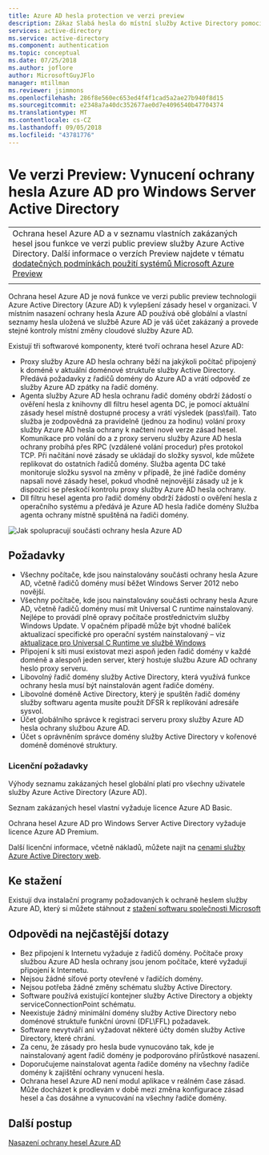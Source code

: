 ```yaml
---
title: Azure AD hesla protection ve verzi preview
description: Zákaz Slabá hesla do místní služby Active Directory pomocí služby Azure AD hesla protection ve verzi preview
services: active-directory
ms.service: active-directory
ms.component: authentication
ms.topic: conceptual
ms.date: 07/25/2018
ms.author: joflore
author: MicrosoftGuyJFlo
manager: mtillman
ms.reviewer: jsimmons
ms.openlocfilehash: 286f8e560ec653ed4f4f1cad5a2ae27b940f8d15
ms.sourcegitcommit: e2348a7a40dc352677ae0d7e4096540b47704374
ms.translationtype: MT
ms.contentlocale: cs-CZ
ms.lasthandoff: 09/05/2018
ms.locfileid: "43781776"
---
```

# <a name="preview-enforce-azure-ad-password-protection-for-windows-server-active-directory"></a>Ve verzi Preview: Vynucení ochrany hesla Azure AD pro Windows Server Active Directory

|     |
| --- |
| Ochrana hesel Azure AD a v seznamu vlastních zakázaných hesel jsou funkce ve verzi public preview služby Azure Active Directory. Další informace o verzích Preview najdete v tématu [dodatečných podmínkách použití systémů Microsoft Azure Preview](https://azure.microsoft.com/support/legal/preview-supplemental-terms/)|
|     |

Ochrana hesel Azure AD je nová funkce ve verzi public preview technologii Azure Active Directory (Azure AD) k vylepšení zásady hesel v organizaci. V místním nasazení ochrany hesla Azure AD používá obě globální a vlastní seznamy hesla uložená ve službě Azure AD je váš účet zakázaný a provede stejné kontroly místní změny cloudové služby Azure AD.

Existují tři softwarové komponenty, které tvoří ochrana hesel Azure AD:

* Proxy služby Azure AD hesla ochrany běží na jakýkoli počítač připojený k doméně v aktuální doménové struktuře služby Active Directory. Předává požadavky z řadičů domény do Azure AD a vrátí odpověď ze služby Azure AD zpátky na řadič domény.
* Agenta služby Azure AD hesla ochranu řadič domény obdrží žádostí o ověření hesla z knihovny dll filtru hesel agenta DC, je pomocí aktuální zásady hesel místně dostupné procesy a vrátí výsledek (pass\fail). Tato služba je zodpovědná za pravidelně (jednou za hodinu) volání proxy služby Azure AD hesla ochrany k načtení nové verze zásad hesel. Komunikace pro volání do a z proxy serveru služby Azure AD hesla ochrany probíhá přes RPC (vzdálené volání procedur) přes protokol TCP. Při načítání nové zásady se ukládají do složky sysvol, kde můžete replikovat do ostatních řadičů domény. Služba agenta DC také monitoruje složku sysvol na změny v případě, že jiné řadiče domény napsali nové zásady hesel, pokud vhodně nejnovější zásady už je k dispozici se přeskočí kontrolu proxy služby Azure AD hesla ochrany.
* Dll filtru hesel agenta pro řadič domény obdrží žádostí o ověření hesla z operačního systému a předává je Azure AD hesla řadiče domény Služba agenta ochrany místně spuštěná na řadiči domény.

![Jak spolupracují součásti ochrany hesla Azure AD](./media/concept-password-ban-bad-on-premises/azure-ad-password-protection.png)

## <a name="requirements"></a>Požadavky

* Všechny počítače, kde jsou nainstalovány součásti ochrany hesla Azure AD, včetně řadičů domény musí běžet Windows Server 2012 nebo novější.
* Všechny počítače, kde jsou nainstalovány součásti ochrany hesla Azure AD, včetně řadičů domény musí mít Universal C runtime nainstalovaný. Nejlépe to provádí plně opravy počítače prostřednictvím služby Windows Update. V opačném případě může být vhodné balíček aktualizací specifické pro operační systém nainstalovaný – viz [aktualizace pro Universal C Runtime ve službě Windows](https://support.microsoft.com/help/2999226/update-for-universal-c-runtime-in-windows)
* Připojení k síti musí existovat mezi aspoň jeden řadič domény v každé doméně a alespoň jeden server, který hostuje službu Azure AD ochrany heslo proxy serveru.
* Libovolný řadič domény služby Active Directory, která využívá funkce ochrany hesla musí být nainstalován agent řadiče domény.
* Libovolné doméně Active Directory, který je spuštěn řadič domény služby softwaru agenta musíte použít DFSR k replikování adresáře sysvol.
* Účet globálního správce k registraci serveru proxy služby Azure AD hesla ochrany službou Azure AD.
* Účet s oprávněním správce domény služby Active Directory v kořenové doméně doménové struktury.

### <a name="license-requirements"></a>Licenční požadavky

Výhody seznamu zakázaných hesel globální platí pro všechny uživatele služby Azure Active Directory (Azure AD).

Seznam zakázaných hesel vlastní vyžaduje licence Azure AD Basic.

Ochrana hesel Azure AD pro Windows Server Active Directory vyžaduje licence Azure AD Premium.

Další licenční informace, včetně nákladů, můžete najít na [cenami služby Azure Active Directory web](https://azure.microsoft.com/pricing/details/active-directory/).

## <a name="download"></a>Ke stažení

Existují dva instalační programy požadovaných k ochraně heslem služby Azure AD, který si můžete stáhnout z [stažení softwaru společnosti Microsoft](https://www.microsoft.com/download/details.aspx?id=57071)

## <a name="answers-to-common-questions"></a>Odpovědi na nejčastější dotazy

* Bez připojení k Internetu vyžaduje z řadičů domény. Počítače proxy službou Azure AD hesla ochrany jsou jenom počítače, které vyžadují připojení k Internetu.
* Nejsou žádné síťové porty otevřené v řadičích domény.
* Nejsou potřeba žádné změny schématu služby Active Directory.
* Software používá existující kontejner služby Active Directory a objekty serviceConnectionPoint schématu.
* Neexistuje žádný minimální domény služby Active Directory nebo doménové struktuře funkční úrovni (DFL\FFL) požadavek.
* Software nevytváří ani vyžadovat některé účty domén služby Active Directory, které chrání.
* Za cenu, že zásady pro hesla bude vynucováno tak, kde je nainstalovaný agent řadič domény je podporováno přírůstkové nasazení.
* Doporučujeme nainstalovat agenta řadiče domény na všechny řadiče domény k zajištění ochrany vynucení hesla. 
* Ochrana hesel Azure AD není modul aplikace v reálném čase zásad. Může docházet k prodlevám v době mezi změna konfigurace zásad hesel a čas dosáhne a vynucování na všechny řadiče domény.


## <a name="next-steps"></a>Další postup

[Nasazení ochrany hesel Azure AD](howto-password-ban-bad-on-premises.md)
